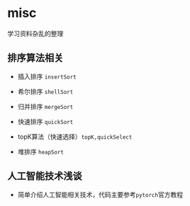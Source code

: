 # misc
学习资料杂乱的整理


## 排序算法相关

- 插入排序 `insertSort`

- 希尔排序 `shellSort`

- 归并排序 `mergeSort`

- 快速排序 `quickSort`

- topK算法（快速选择）`topK,quickSelect`

- 堆排序 `heapSort`


## 人工智能技术浅谈

- 简单介绍人工智能相关技术，代码主要参考`pytorch`官方教程